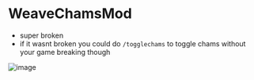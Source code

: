 # WeaveChamsMod
- super broken
- if it wasnt broken you could do `/togglechams` to toggle chams without your game breaking though

![image](https://github.com/Tryflle/WeaveChamsMod/assets/111710533/4a65a796-72ac-4390-8d22-cb1f22cdc7fb)

